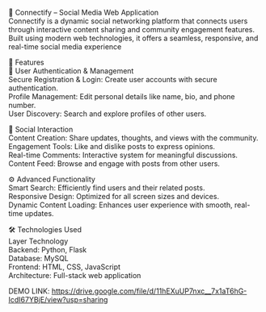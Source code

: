 🚀 Connectify – Social Media Web Application                                         
Connectify is a dynamic social networking platform that connects users through interactive content sharing and community engagement features. Built using modern web technologies, it offers a seamless, responsive, and real-time social media experience

🌟 Features                      
🔐 User Authentication & Management                                                          
Secure Registration & Login: Create user accounts with secure authentication.                                   
Profile Management: Edit personal details like name, bio, and phone number.                                                                                                                                            
User Discovery: Search and explore profiles of other users.

💬 Social Interaction                
Content Creation: Share updates, thoughts, and views with the community.                      
Engagement Tools: Like and dislike posts to express opinions.                      
Real-time Comments: Interactive system for meaningful discussions.                 
Content Feed: Browse and engage with posts from other users.                 

⚙️ Advanced Functionality                     
Smart Search: Efficiently find users and their related posts.                       
Responsive Design: Optimized for all screen sizes and devices.                
Dynamic Content Loading: Enhances user experience with smooth, real-time updates.                  

🛠️ Technologies Used                                              
Layer	Technology                      
Backend: Python, Flask                          
Database:	MySQL                 
Frontend:	HTML, CSS, JavaScript                            
Architecture:	Full-stack web application                                    

DEMO LINK: https://drive.google.com/file/d/11hEXuUP7nxc__7x1aT6hG-IcdI67YBjE/view?usp=sharing
